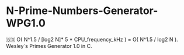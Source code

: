 # N-Prime-Numbers-Generator-WPG1.0
🇧🇷 O( N^1.5 / [log2 N]* 5 * CPU_frequency_kHz ) = O( N^1.5 / log2 N ).
Wesley´s Primes Generator 1.0 in C.
